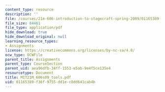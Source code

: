 ```yaml
---
content_type: resource
description: ''
file: /courses/21m-606-introduction-to-stagecraft-spring-2009/01165389f36f9755dd1ec0dd641cab4b_MIT21M_606s09_tools.pdf
file_size: 84461
file_type: application/pdf
hide_download: true
hide_download_original: null
learning_resource_types:
- Assignments
license: https://creativecommons.org/licenses/by-nc-sa/4.0/
ocw_type: OCWFile
parent_title: Assignments
parent_type: CourseSection
parent_uid: aea96dfb-34ff-1553-e5ab-9e4f5ce135e4
resourcetype: Document
title: MIT21M_606s09_tools.pdf
uid: 01165389-f36f-9755-dd1e-c0dd641cab4b
---
```

